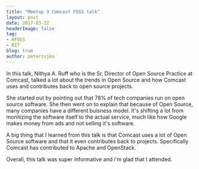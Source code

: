 ```yaml
---
title: "Meetup 3 Comcast FOSS talk"
layout: post
date: 2017-03-22
headerImage: false
tag: 
- HFOSS
- RIT
blog: true
author: peterzujko
---
```


In this talk, Nithya A. Ruff who is the Sr. Director of Open Source Practice at Comcast, talked a lot about the trends in Open Source and how Comcast uses and contributes back to open source projects.

She started out by pointing out that 78% of tech companies run on open source software. She then went on to explain that because of Open Source, many companies have a different buisness model. It's shifting a lot from monitizing the software itself to the actual service, much like how Google makes money from ads and not selling it's software.

A big thing that I learned from this talk is that Comcast uses a lot of Open Source software and that it even contributes back to projects. Specifically Comcast has contributed to Apache and OpenStack. 

Overall, this talk was super informative and i'm glad that I attended.
